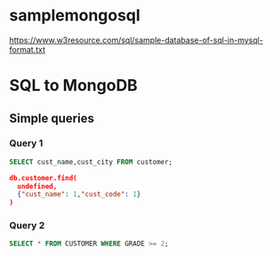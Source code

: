 # samplemongosql

https://www.w3resource.com/sql/sample-database-of-sql-in-mysql-format.txt

# SQL to MongoDB

## Simple queries
### Query 1
```SQL
SELECT cust_name,cust_city FROM customer;
```

```JSON
db.customer.find(
  undefined,
  {"cust_name": 1,"cust_code": 1}
)
```
### Query 2
```SQL
SELECT * FROM CUSTOMER WHERE GRADE >= 2;
```

```JSON

```
